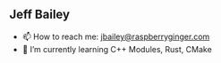 ## Jeff Bailey

- 📫 How to reach me: jbailey@raspberryginger.com
- 🌱 I’m currently learning C++ Modules, Rust, CMake
